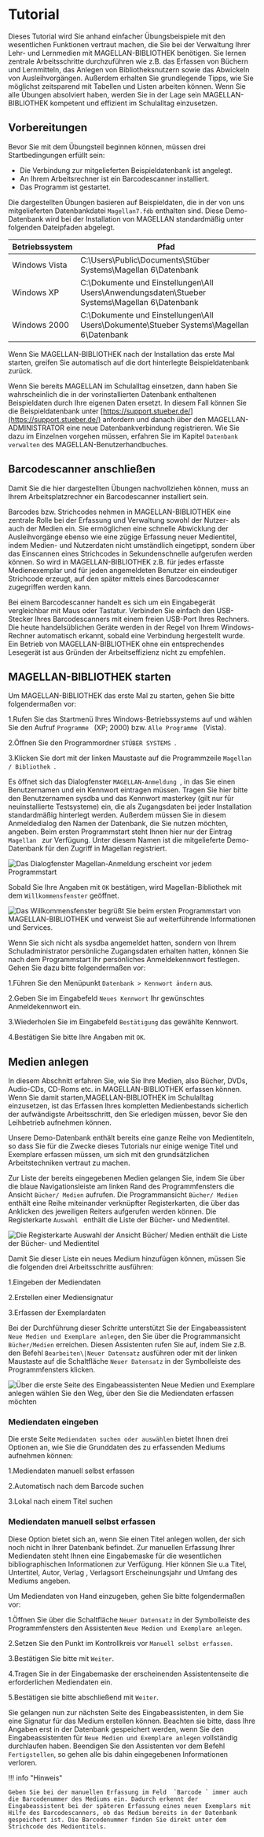 # Tutorial

Dieses Tutorial wird Sie anhand einfacher Übungsbeispiele mit den wesentlichen Funktionen vertraut machen, die Sie bei der Verwaltung Ihrer Lehr- und Lernmedien mit MAGELLAN-BIBLIOTHEK benötigen. Sie lernen zentrale Arbeitsschritte durchzuführen wie z.B. das Erfassen von Büchern und Lernmitteln, das Anlegen von Bibliotheksnutzern sowie das Abwickeln von Ausleihvorgängen. Außerdem erhalten Sie grundlegende Tipps, wie Sie möglichst zeitsparend mit Tabellen und Listen arbeiten können. Wenn Sie alle Übungen absolviert haben, werden Sie in der Lage sein MAGELLAN-BIBLIOTHEK kompetent und effizient im Schulalltag einzusetzen.

## Vorbereitungen

Bevor Sie mit dem Übungsteil beginnen können, müssen drei Startbedingungen erfüllt sein:

* Die Verbindung zur mitgelieferten Beispieldatenbank ist angelegt.
* An Ihrem Arbeitsrechner ist ein Barcodescanner installiert.
* Das Programm ist gestartet.

Die dargestellten Übungen basieren auf Beispieldaten, die in der von uns mitgelieferten Datenbankdatei  `Magellan7.fdb` enthalten sind. Diese Demo-Datenbank wird bei der Installation von MAGELLAN standardmäßig unter folgenden Dateipfaden abgelegt.

Betriebssystem|Pfad
--|--
Windows Vista |C:\Users\Public\Documents\Stüber Systems\Magellan 6\Datenbank
Windows XP| C:\Dokumente und Einstellungen\All Users\Anwendungsdaten\Stueber Systems\Magellan 6\Datenbank
Windows 2000 |C:\Dokumente und Einstellungen\All Users\Dokumente\Stueber Systems\Magellan 6\Datenbank

Wenn Sie MAGELLAN-BIBLIOTHEK nach der Installation das erste Mal starten, greifen Sie automatisch auf die dort hinterlegte Beispieldatenbank zurück.

Wenn Sie bereits MAGELLAN im Schulalltag einsetzen, dann haben Sie wahrscheinlich die in der vorinstallierten Datenbank enthaltenen Beispieldaten durch Ihre eigenen Daten ersetzt. In diesem Fall können Sie die Beispieldatenbank unter [https://support.stueber.de/](https://support.stueber.de/) anfordern und danach über den MAGELLAN-ADMINISTRATOR eine neue Datenbankverbindung registrieren. Wie Sie dazu im Einzelnen vorgehen müssen, erfahren Sie im Kapitel  `Datenbank verwalten` des MAGELLAN-Benutzerhandbuches.

## Barcodescanner anschließen

Damit Sie die hier dargestellten Übungen nachvollziehen können, muss an Ihrem Arbeitsplatzrechner ein Barcodescanner installiert sein.

Barcodes bzw. Strichcodes nehmen in MAGELLAN-BIBLIOTHEK eine zentrale Rolle bei der Erfassung und Verwaltung sowohl der Nutzer- als auch der Medien ein. Sie ermöglichen eine schnelle Abwicklung der Ausleihvorgänge ebenso wie eine zügige Erfassung neuer Medientitel, indem Medien- und Nutzerdaten nicht umständlich eingetippt, sondern über das Einscannen eines Strichcodes in Sekundenschnelle aufgerufen werden können. So wird in MAGELLAN-BIBLIOTHEK z.B. für jedes erfasste Medienexemplar und für jeden angemeldeten Benutzer ein eindeutiger Strichcode erzeugt, auf den später mittels eines Barcodescanner zugegriffen werden kann.

Bei einem Barcodescanner handelt es sich um ein Eingabegerät vergleichbar mit Maus oder Tastatur. Verbinden Sie einfach den USB-Stecker Ihres Barcodescanners mit einem freien USB-Port Ihres Rechners. Die heute handelsüblichen Geräte werden in der Regel von Ihrem Windows-Rechner automatisch erkannt, sobald eine Verbindung hergestellt wurde. Ein Betrieb von MAGELLAN-BIBLIOTHEK ohne ein entsprechendes Lesegerät ist aus Gründen der Arbeitseffizienz nicht zu empfehlen.

## MAGELLAN-BIBLIOTHEK starten

Um MAGELLAN-BIBLIOTHEK das erste Mal zu starten, gehen Sie bitte folgendermaßen vor:

1.Rufen Sie das Startmenü Ihres Windows-Betriebssystems auf und wählen Sie den Aufruf  `Programme ` \(XP; 2000\) bzw.  `Alle Programme ` \(Vista\).

2.Öffnen Sie den Programmordner  `STÜBER SYSTEMS `.

3.Klicken Sie dort mit der linken Maustaste auf die Programmzeile  `Magellan / Bibliothek `.

Es öffnet sich das Dialogfenster  `MAGELLAN-Anmeldung `, in das Sie einen Benutzernamen und ein Kennwort eintragen müssen. Tragen Sie hier bitte den Benutzernamen sysdba und das Kennwort masterkey \(gilt nur für neuinstallierte Testsysteme\) ein, die als Zugangsdaten bei jeder Installation standardmäßig hinterlegt werden. Außerdem müssen Sie in diesem Anmeldedialog den Namen der Datenbank, die Sie nutzen möchten, angeben. Beim ersten Programmstart steht Ihnen hier nur der Eintrag  `Magellan ` zur Verfügung. Unter diesem Namen ist die mitgelieferte Demo-Datenbank für den Zugriff in Magellan registriert.

![Das Dialogfenster  `Magellan-Anmeldung ` erscheint vor jedem Programmstart ](../../assets/images/bibliothek/bib.anmeldung.png)

Sobald Sie Ihre Angaben mit  `OK` bestätigen, wird Magellan-Bibliothek mit dem  `Willkommensfenster` geöffnet.
 
![Das Willkommensfenster begrüßt Sie beim ersten Programmstart von MAGELLAN-BIBLIOTHEK und verweist Sie auf weiterführende Informationen und Services.](../../assets/images/bibliothek/willkommen.png)

 Wenn Sie sich nicht als sysdba angemeldet hatten, sondern von Ihrem Schuladministrator persönliche Zugangsdaten erhalten hatten, können Sie nach dem Programmstart Ihr persönliches Anmeldekennwort festlegen. Gehen Sie dazu bitte folgendermaßen vor:

1.Führen Sie den Menüpunkt `Datenbank > Kennwort ändern` aus.

2.Geben Sie im Eingabefeld  `Neues Kennwort` Ihr gewünschtes Anmeldekennwort ein.

3.Wiederholen Sie im Eingabefeld  `Bestätigung` das gewählte Kennwort.

4.Bestätigen Sie bitte Ihre Angaben mit `OK`.

## Medien anlegen

In diesem Abschnitt erfahren Sie, wie Sie Ihre Medien, also Bücher, DVDs, Audio-CDs, CD-Roms etc. in MAGELLAN-BIBLIOTHEK erfassen können. Wenn Sie damit starten,MAGELLAN-BIBLIOTHEK im Schulalltag einzusetzen, ist das Erfassen Ihres kompletten Medienbestands sicherlich der aufwändigste Arbeitsschritt, den Sie erledigen müssen, bevor Sie den Leihbetrieb aufnehmen können.

Unsere Demo-Datenbank enthält bereits eine ganze Reihe von Medientiteln, so dass Sie für die Zwecke dieses Tutorials nur einige wenige Titel und Exemplare erfassen müssen, um sich mit den grundsätzlichen Arbeitstechniken vertraut zu machen.

Zur Liste der bereits eingegebenen Medien gelangen Sie, indem Sie über die blaue Navigationsleiste am linken Rand des Programmfensters die Ansicht  `Bücher/ Medien` aufrufen. Die Programmansicht  `Bücher/ Medien` enthält eine Reihe miteinander verknüpfter Registerkarten, die über das Anklicken des jeweiligen Reiters aufgerufen werden können. Die Registerkarte  `Auswahl ` enthält die Liste der Bücher- und Medientitel.


![Die Registerkarte  `Auswahl ` der Ansicht  `Bücher/ Medien ` enthält die Liste der Bücher- und Medientitel](../../assets/images/bibliothek/medien.png)

Damit Sie dieser Liste ein neues Medium hinzufügen können, müssen Sie die folgenden drei Arbeitsschritte ausführen:

1.Eingeben der Mediendaten

2.Erstellen einer Mediensignatur

3.Erfassen der Exemplardaten

Bei der Durchführung dieser Schritte unterstützt Sie der Eingabeassistent  `Neue Medien und Exemplare anlegen`, den Sie über die Programmansicht  `Bücher/Medien` erreichen. Diesen Assistenten rufen Sie auf, indem Sie z.B. den Befehl  `Bearbeiten\|Neuer Datensatz` ausführen oder mit der linken Maustaste auf die Schaltfläche  `Neuer Datensatz` in der Symbolleiste des Programmfensters klicken.


![Über die erste Seite des Eingabeassistenten  `Neue Medien und Exemplare anlegen ` wählen Sie den Weg, über den Sie die Mediendaten erfassen möchten](../../assets/images/bibliothek/neue.medien.png)

### Mediendaten eingeben

Die erste Seite  `Mediendaten suchen oder auswählen` bietet Ihnen drei Optionen an, wie Sie die Grunddaten des zu erfassenden Mediums aufnehmen können:

1.Mediendaten manuell selbst erfassen

2.Automatisch nach dem Barcode suchen

3.Lokal nach einem Titel suchen

### Mediendaten manuell selbst erfassen

Diese Option bietet sich an, wenn Sie einen Titel anlegen wollen, der sich noch nicht in Ihrer Datenbank befindet. Zur manuellen Erfassung Ihrer Mediendaten steht Ihnen eine Eingabemaske für die wesentlichen bibliographischen Informationen zur Verfügung. Hier können Sie u.a Titel, Untertitel, Autor, Verlag , Verlagsort Erscheinungsjahr und Umfang des Mediums angeben.

Um Mediendaten von Hand einzugeben, gehen Sie bitte folgendermaßen vor:

1.Öffnen Sie über die Schaltfläche  `Neuer Datensatz` in der Symbolleiste des Programmfensters den Assistenten  `Neue Medien und Exemplare anlegen`.

2.Setzen Sie den Punkt im Kontrollkreis vor  `Manuell selbst erfassen`.

3.Bestätigen Sie bitte mit  `Weiter`.

4.Tragen Sie in der Eingabemaske der erscheinenden Assistentenseite die erforderlichen Mediendaten ein.

5.Bestätigen sie bitte abschließend mit  `Weiter`.


Sie gelangen nun zur nächsten Seite des Eingabeassistenten, in dem Sie eine Signatur für das Medium erstellen können. Beachten sie bitte, dass Ihre Angaben erst in der Datenbank gespeichert werden, wenn Sie den Eingabeassistenten für  `Neue Medien und Exemplare anlegen` vollständig durchlaufen haben. Beendigen Sie den Assistenten vor dem Befehl `Fertigstellen`, so gehen alle bis dahin eingegebenen Informationen verloren.

!!! info "Hinweis"

    Geben Sie bei der manuellen Erfassung im Feld  `Barcode ` immer auch die Barcodenummer des Mediums ein. Dadurch erkennt der Eingabeassistent bei der späteren Erfassung eines neuen Exemplars mit Hilfe des Barcodescanners, ob das Medium bereits in der Datenbank gespeichert ist. Die Barcodenummer finden Sie direkt unter dem Strichcode des Medientitels.
